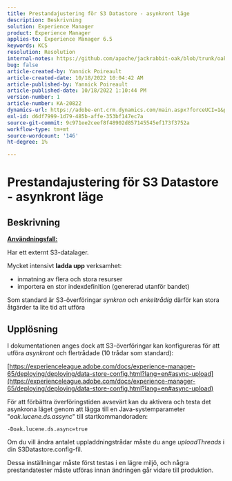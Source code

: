 ```yaml
---
title: Prestandajustering för S3 Datastore - asynkront läge
description: Beskrivning
solution: Experience Manager
product: Experience Manager
applies-to: Experience Manager 6.5
keywords: KCS
resolution: Resolution
internal-notes: https://github.com/apache/jackrabbit-oak/blob/trunk/oak-blob-plugins/src/main/java/org/apache/jackrabbit/oak/plugins/blob/AbstractSharedCachingDataStore.java#L250
bug: false
article-created-by: Yannick Poireault
article-created-date: 10/18/2022 10:04:42 AM
article-published-by: Yannick Poireault
article-published-date: 10/18/2022 1:10:44 PM
version-number: 1
article-number: KA-20822
dynamics-url: https://adobe-ent.crm.dynamics.com/main.aspx?forceUCI=1&pagetype=entityrecord&etn=knowledgearticle&id=9de13f48-cc4e-ed11-bba1-000d3a31576b
exl-id: d6df7999-1d79-485b-affe-353bf147ec7a
source-git-commit: 9c971ee2ceef8f48902d857145545ef173f3752a
workflow-type: tm+mt
source-wordcount: '146'
ht-degree: 1%

---
```


# Prestandajustering för S3 Datastore - asynkront läge

## Beskrivning


<u><b>Användningsfall:</b></u>

Har ett externt S3-datalager.

Mycket intensivt <b>ladda upp</b> verksamhet:

- inmatning av flera och stora resurser
- importera en stor indexdefinition (genererad utanför bandet)




Som standard är S3-överföringar *synkron* och *enkeltrådig* därför kan stora åtgärder ta lite tid att utföra


## Upplösning


I dokumentationen anges dock att S3-överföringar kan konfigureras för att utföra *asynkront* och flertrådade (10 trådar som standard):

[https://experienceleague.adobe.com/docs/experience-manager-65/deploying/deploying/data-store-config.html?lang=en#async-upload](https://experienceleague.adobe.com/docs/experience-manager-65/deploying/deploying/data-store-config.html?lang=en#async-upload)



För att förbättra överföringstiden avsevärt kan du aktivera och testa det asynkrona läget genom att lägga till en Java-systemparameter &quot;*oak.lucene.ds.assync*&quot; till startkommandoraden:


```
-Doak.lucene.ds.async=true
```


Om du vill ändra antalet uppladdningstrådar måste du ange *uploadThreads* i din S3Datastore.config-fil.



Dessa inställningar måste först testas i en lägre miljö, och några prestandatester måste utföras innan ändringen går vidare till produktion.
